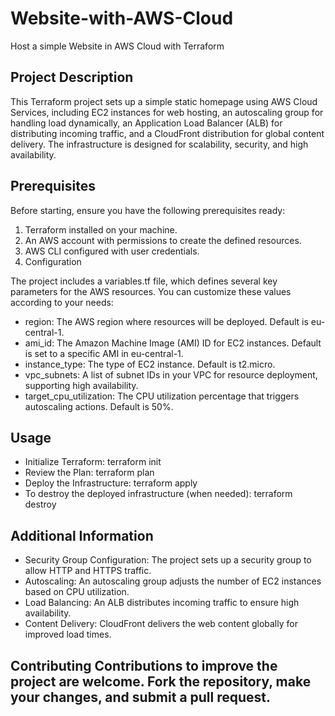 # Website-with-AWS-Cloud
Host a simple Website in AWS Cloud with Terraform

## Project Description
This Terraform project sets up a simple static homepage using AWS Cloud Services, including EC2 instances for web hosting, an autoscaling group for handling load dynamically, an Application Load Balancer (ALB) for distributing incoming traffic, and a CloudFront distribution for global content delivery. The infrastructure is designed for scalability, security, and high availability.

## Prerequisites
Before starting, ensure you have the following prerequisites ready:

1. Terraform installed on your machine.
2. An AWS account with permissions to create the defined resources.
3. AWS CLI configured with user credentials.
4. Configuration
   
The project includes a variables.tf file, which defines several key parameters for the AWS resources. You can customize these values according to your needs:
* region: The AWS region where resources will be deployed. Default is eu-central-1.
* ami_id: The Amazon Machine Image (AMI) ID for EC2 instances. Default is set to a specific AMI in eu-central-1.
* instance_type: The type of EC2 instance. Default is t2.micro.
* vpc_subnets: A list of subnet IDs in your VPC for resource deployment, supporting high availability.
* target_cpu_utilization: The CPU utilization percentage that triggers autoscaling actions. Default is 50%.

## Usage
* Initialize Terraform: terraform init
* Review the Plan: terraform plan
* Deploy the Infrastructure: terraform apply
* To destroy the deployed infrastructure (when needed): terraform destroy

## Additional Information
* Security Group Configuration: The project sets up a security group to allow HTTP and HTTPS traffic.
* Autoscaling: An autoscaling group adjusts the number of EC2 instances based on CPU utilization.
* Load Balancing: An ALB distributes incoming traffic to ensure high availability.
* Content Delivery: CloudFront delivers the web content globally for improved load times.

## Contributing Contributions to improve the project are welcome. Fork the repository, make your changes, and submit a pull request.

